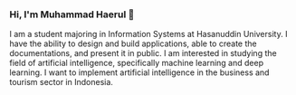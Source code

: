 ### Hi, I'm Muhammad Haerul 👋

I am a student majoring in Information Systems at Hasanuddin University. I have the ability to design and build applications, able to create the documentations, and present it in public. I am interested in studying the field of artificial intelligence, specifically machine learning and deep learning. I want to implement artificial intelligence in the business and tourism sector in Indonesia.


